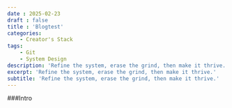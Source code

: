 ```yaml
---
date : 2025-02-23
draft : false
title : 'Blogtest'
categories:
    - Creator's Stack
tags:
    - Git
    - System Design
description: 'Refine the system, erase the grind, then make it thrive.'
excerpt: 'Refine the system, erase the grind, then make it thrive.'
subtitle: 'Refine the system, erase the grind, then make it thrive.'
---
```


###Intro